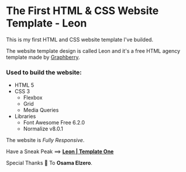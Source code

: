 # The First HTML & CSS Website Template - Leon
This is my first HTML and CSS website template I've builded.

The website template design is called Leon and it's a free HTML agency template made by [Graphberry](https://www.graphberry.com/item/leon-html-agency-template).

### Used to build the website:

* HTML 5
* CSS 3
  * Flexbox
  * Grid
  * Media Queries
* Libraries
  * Font Awesome Free 6.2.0
  * Normalize v8.0.1
  
The website is *Fully Responsive*.

Have a Sneak Peak ==>
[**Leon | Template One**](https://mahmoud-k24.github.io/HTML_And_CSS_Template_One/)

Special Thanks :blue_heart: To **Osama Elzero**.
